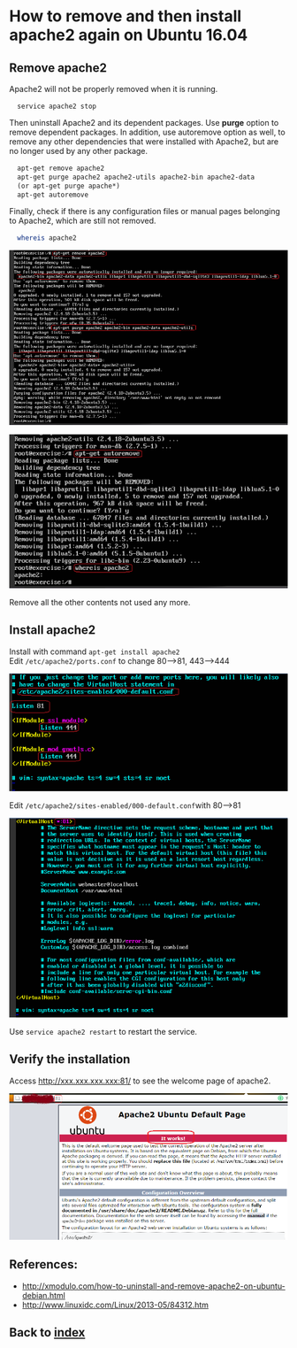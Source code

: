 # How to remove and then install apache2 again on Ubuntu 16.04

## Remove apache2
Apache2 will not be properly removed when it is running.
```shell
  service apache2 stop
```
Then uninstall Apache2 and its dependent packages. 
Use **purge** option to remove dependent packages.
In addition, use autoremove option as well, to remove any other dependencies that were installed with Apache2, but are no longer used by any other package.
```shell
  apt-get remove apache2
  apt-get purge apache2 apache2-utils apache2-bin apache2-data
  (or apt-get purge apache*)
  apt-get autoremove
```

Finally, check if there is any configuration files or manual pages belonging to Apache2, which are still not removed.
```bash
  whereis apache2
```

![Image](../images/apache2_001.png)

![Image](../images/apache2_002.png)

Remove all the other contents not used any more.

## Install apache2
Install with command `apt-get install apache2` <br/>
Edit `/etc/apache2/ports.conf` to change 80-->81, 443-->444 <br/>

![Image](../images/apache2_003.png)

Edit `/etc/apache2/sites-enabled/000-default.conf`with 80-->81 <br/>

![Image](../images/apache2_004.png)

Use `service apache2 restart` to restart the service.

## Verify the installation
Access http://xxx.xxx.xxx.xxx:81/ to see the welcome page of apache2.

![Image](../images/apache2_005.png)

## References:
- http://xmodulo.com/how-to-uninstall-and-remove-apache2-on-ubuntu-debian.html
- http://www.linuxidc.com/Linux/2013-05/84312.htm

## Back to [index](./index.md)

